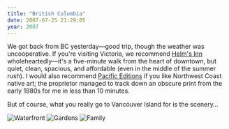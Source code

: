 ```yaml
---
title: "British Columbia"
date: 2007-07-25 21:29:05
year: 2007
---
```

We got back from BC yesterday—good trip, though the weather was uncooperative. If you're visiting Victoria, we recommend <a href="http://www.helmsinn.com/">Helm's Inn</a> wholeheartedly—it's a five-minute walk from the heart of downtown, but quiet, clean, spacious, and affordable (even in the middle of the summer rush).  I would also recommend <a href="http://www.pacificeditions.ca/index.php">Pacific Editions</a> if you like Northwest Coast native art; the proprietor managed to track down an obscure print from the early 1980s for me in less than 10 minutes.

But of course, what you really go to Vancouver Island for is the scenery…

<img alt="Waterfront" id="image1065" src="{{'/files/2007/07/water.jpg' | relative_url}}" />

<img alt="Gardens" id="image1064" src="{{'/files/2007/07/gardens.jpg' | relative_url}}" />

<img alt="Family" id="image1063" src="{{'/files/2007/07/family.jpg' | relative_url}}" />
